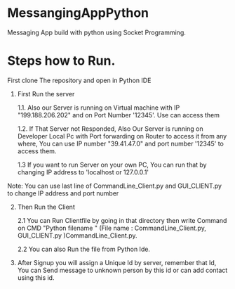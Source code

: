 # MessangingAppPython

Messaging App build with python using Socket Programming.

# Steps how to Run.

First clone The repository and open in Python IDE


1. First Run the server


	1.1.  Also our Server is running on Virtual machine with IP "199.188.206.202" and on Port Number '12345'. Use can access them
 

	1.2.  If That Server  not Responded, Also Our Server is running on Developer Local Pc with Port forwarding on Router to access it from any where, You can use IP number "39.41.47.0"  and port number '12345' 		to access them.
    
   

	1.3 If you want to run Server on your own PC, You can run that by changing IP address to 'localhost or 127.0.0.1'


    
    
Note: You can use last line  of CommandLine_Client.py and  GUI_CLIENT.py to change IP address and port number



2. Then Run the Client 




	2.1 You can Run Clientfile by going in that directory then write Command on CMD "Python filename " (File name : CommandLine_Client.py, GUI_CLIENT.py )CommandLine_Client.py.


	2.2 You can also Run the file from Python Ide.



3. After Signup you will assign a Unique Id by server, remember that Id, You can Send message to unknown person by this id or can add contact using this id.
